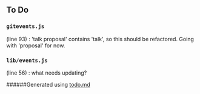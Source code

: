 ## To Do
### ``gitevents.js``
(line 93) : 'talk proposal' contains 'talk', so this should be refactored. Going with 'proposal' for now.


### ``lib/events.js``
(line 56) : what needs updating?

######Generated using [todo.md](https://github.com/charlesthomas/todo.md)
